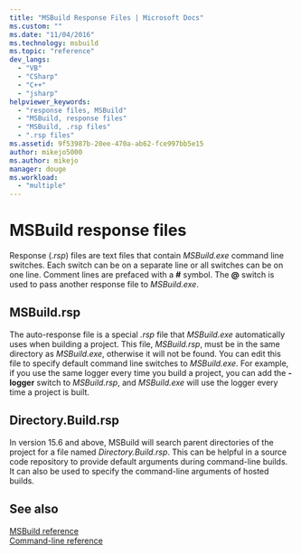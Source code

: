```yaml
---
title: "MSBuild Response Files | Microsoft Docs"
ms.custom: ""
ms.date: "11/04/2016"
ms.technology: msbuild
ms.topic: "reference"
dev_langs: 
  - "VB"
  - "CSharp"
  - "C++"
  - "jsharp"
helpviewer_keywords: 
  - "response files, MSBuild"
  - "MSBuild, response files"
  - "MSBuild, .rsp files"
  - ".rsp files"
ms.assetid: 9f53987b-20ee-470a-ab62-fce997bb5e15
author: mikejo5000
ms.author: mikejo
manager: douge
ms.workload: 
  - "multiple"
---
```

# MSBuild response files
Response (*.rsp*) files are text files that contain *MSBuild.exe* command line switches. Each switch can be on a separate line or all switches can be on one line. Comment lines are prefaced with a **#** symbol. The **@** switch is used to pass another response file to *MSBuild.exe*.  
  
## MSBuild.rsp
The auto-response file is a special *.rsp* file that *MSBuild.exe* automatically uses when building a project. This file, *MSBuild.rsp*, must be in the same directory as *MSBuild.exe*, otherwise it will not be found. You can edit this file to specify default command line switches to *MSBuild.exe*. For example, if you use the same logger every time you build a project, you can add the **-logger** switch to *MSBuild.rsp*, and *MSBuild.exe* will use the logger every time a project is built.  

## Directory.Build.rsp
In version 15.6 and above, MSBuild will search parent directories of the project for a file named *Directory.Build.rsp*.  This can be helpful in a source code repository to provide default arguments during command-line builds.  It can also be used to specify the command-line arguments of hosted builds.

## See also  
 [MSBuild reference](../msbuild/msbuild-reference.md)   
 [Command-line reference](../msbuild/msbuild-command-line-reference.md)